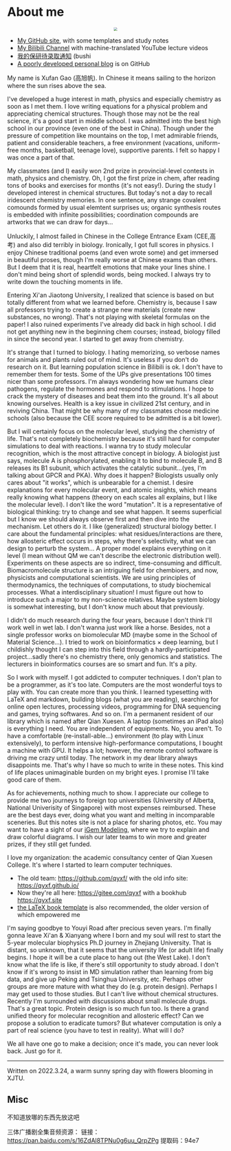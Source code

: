 # About me

<center><img src="https://gitee.com/gxf1212/notes/raw/master/_media/photo.jpg" style="zoom:50%;" /></center>

- [My GitHub site](https://github.com/gxf1212), with some templates and study notes
- [My Bilibili Channel](https://space.bilibili.com/441196634) with machine-translated YouTube lecture videos
- [我的保研待录取通知](/utils/baoyan-doge.md) (bushi
- [A poorly developed personal blog](https://gxf1212.github.io/) is on GitHub

My name is Xufan Gao (高旭帆). In Chinese it means sailing to the horizon where the sun rises above the sea.

I've developed a huge interest in math, physics and especially chemistry as soon as I met them. I love writing equations for a physical problem and appreciating chemical structures. Though those may not be the real science, it's a good start in middle school. I was admitted into the best high school in our province (even one of the best in China). Though under the pressure of competition like mountains on the top, I met admirable friends, patient and considerable teachers, a free environment (vacations, uniform-free months, basketball, teenage love), supportive parents. I felt so happy I was once a part of that. 

My classmates (and I) easily won 2nd prize in provincial-level contests in math, physics and chemistry. Oh, I got the first prize in chem, after reading tons of books and exercises for months (it's not easy!). During the study I developed interest in chemical structures. But today's not a day to recall iridescent chemistry memories. In one sentence, any strange covalent comounds formed by usual elemtent surprises us; organic synthesis routes is embedded with infinite possibilities; coordination compounds are artworks that we can draw for days...

Unluckily, I almost failed in Chinese in the College Entrance Exam (CEE,高考) and also did terribly in biology. Ironically, I got full scores in physics. I enjoy Chinese traditional poems (and even wrote some) and get immersed in beautiful proses, though I'm really worse at Chinese exams than others. But I deem that it is real, heartfelt emotions that make your lines shine. I don't mind being short of splendid words, being mocked. I always try to write down the touching moments in life.

Entering Xi'an Jiaotong University, I realized that science is based on but totally different from what we learned before. Chemistry is, because I saw all professors trying to create a strange new materials (create new substances, no wrong). That's not playing with skeletal formulas on the paper! I also ruined experiments I've already did back in high school. I did not get anything new in the beginning chem courses; instead, biology filled in since the second year. I started to get away from chemistry.

It's strange that I turned to biology. I hating memorizing, so verbose names for animals and plants ruled out of mind. It's useless if you don't do research on it. But learning population science in Bilibili is ok. I don't have to remember them for tests. Some of the UPs give presentations 100 times nicer than some professors. I'm always wondering how we humans clear pathogens, regulate the hormones and respond to stimulations. I hope to crack the mystery of diseases and beat them into the ground. It's all about knowing ourselves. Health is a key issue in civilized 21st century, and in reviving China. That might be why many of my classmates chose medicine schools (also because the CEE score required to be admitted is a bit lower). 

But I will certainly focus on the molecular level, studying the chemistry of life. That's not completely biochemistry because it's still hard for computer simulations to deal with reactions. I wanna try to study molecular recognition, which is the most attractive concept in biology. A biologist just says, molecule A is phosphorylated, enabling it to bind to molecule B, and B releases its B1 subunit, which activates the catalytic subunit...(yes, I'm talking about GPCR and PKA). Why does it happen? Biologists usually only cares about "it works", which is unbearable for a chemist. I desire explanations for every molecular event, and atomic insights, which means really knowing what happens (theory on each scales all explains, but I like the molecular level). I don't like the word "mutation". It is a representative of biological thinking: try to change and see what happen. It seems superficial but I know we should always observe first and then dive into the mechanism. Let others do it. I like (generalized) structural biology better. I care about the fundamental principles: what residues/interactions are there, how allosteric effect occurs in steps, why there's selectivity, what we can design to perturb the system... A proper model explains everything on it level (I mean without QM we can't describe the electronic distribution well). Experiments on these aspects are so indirect, time-consuming and difficult. Biomacromolecule structure is an intriguing field for chembioers, and now, physicists and computational scientists. We are using principles of thermodynamics, the techniques of computations, to study biochemical processes. What a interdisciplinary situation! I must figure out how to introduce such a major to my non-science relatives. Maybe system biology is somewhat interesting, but I don't know much about that previously.

I didn't do much research during the four years, because I don't think I'll work well in wet lab. I don't wanna just work like a horse. Besides, not a single professor works on biomolecular MD (maybe some in the School of Material Science...). I tried to work on bioinformatics × deep learning, but I childishly thought I can step into this field through a hardly-participated project...sadly there's no chemistry there, only genomics and statistics. The lecturers in bioinformatics courses are so smart and fun. It's a pity.

So I work with myself. I got addicted to computer techniques. I don't plan to be a programmer, as it's too late. Computers are the most wonderful toys to play with. You can create more than you think. I learned typesetting with LaTeX and markdown, building blogs (what you are reading), searching for online open lectures, processing videos, programming for DNA sequencing and games, trying softwares. And so on. I'm a permanent resident of our library which is named after Qian Xuesen. A laptop (sometimes an iPad also) is everything I need. You are independent of equipments. No, you aren't. To have a comfortable (re-install-able...) environment (to play with Linux extensively), to perform intensive high-performance computations, I bought a machine with GPU. It helps a lot; however, the remote control software is driving me crazy until today. The network in my dear library always disappoints me. That's why I have so much to write in these notes. This kind of life places unimaginable burden on my bright eyes. I promise I'll take good care of them.

As for achievements, nothing much to show. I appreciate our college to provide me two journeys to foreign top universities (University of Alberta, National Univerisity of Singapore) with most expenses reimbursed. These are the best days ever, doing what you want and melting in incomparable sceneries. But this notes site is not a place for sharing photos, etc. You may want to have a sight of our [iGem Modeling](https://2020.igem.org/Team:XJTU-China/Model), where we try to explain and draw colorful diagrams. I wish our later teams to win more and greater prizes, if they still get funded.

I love my organization: the academic consultancy center of Qian Xuesen College. It's where I started to learn computer techniques. 
- The old team: https://github.com/qyxf/ with the old info site: https://qyxf.github.io/
- Now they're all here: https://gitee.com/qyxf with a bookhub https://qyxf.site
- [the LaTeX book template](https://gitee.com/qyxf/qyxf-book) is also recommended, the older version of which empowered me 

I'm saying goodbye to Youyi Road after precious seven years. I'm finally gonna leave Xi'an \& Xianyang where I born and my soul will rest to start the 5-year molecular biophysics Ph.D journey in Zhejiang University. That is distant, so unknown, that it seems that the university life (or adult life) finally begins. I hope it will be a cute place to hang out (the West Lake). I don't know what the life is like, if there's still opportunity to study abroad. I don't know if it's wrong to insist in MD simulation rather than learning from big data, and give up Peking and Tsinghua University, etc. Perhaps other groups are more mature with what they do (e.g. protein design). Perhaps I may get used to those studies. But I can't live without chemical structures. Recently I'm surrounded with discussions about small molecule drugs. That's a great topic. Protein design is so much fun too. Is there a grand unified theory for molecular recognition and allosteric effect? Can we propose a solution to eradicate tumors? But whatever computation is only a part of real science (you have to test in reality). What will I do?

We all have one go to make a decision; once it's made, you can never look back. Just go for it.


---
Written on 2022.3.24, a warm sunny spring day with flowers blooming in XJTU.



## Misc

不知道放哪的东西先放这吧

三体广播剧全集音频资源：
链接：https://pan.baidu.com/s/16ZdAl8TPNu0g6uu_QrpZPg 
提取码：94e7